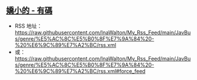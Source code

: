 ## [嬌小的 - 有碼](https://www.javbus.com/genre/3k)
 - RSS 地址：https://raw.githubusercontent.com/InaWalton/My_Rss_Feed/main/JavBus/genre/%E5%AC%8C%E5%B0%8F%E7%9A%84%20-%20%E6%9C%89%E7%A2%BC/rss.xml
 - 或：https://raw.githubusercontent.com/InaWalton/My_Rss_Feed/main/JavBus/genre/%E5%AC%8C%E5%B0%8F%E7%9A%84%20-%20%E6%9C%89%E7%A2%BC/rss.xml#force_feed
